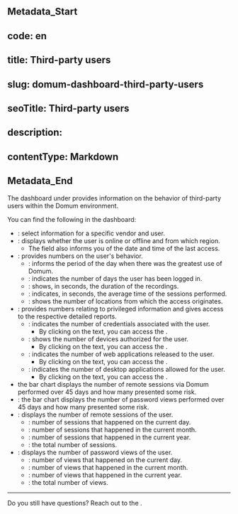 ## Metadata_Start 
## code: en
## title: Third-party users 
## slug: domum-dashboard-third-party-users 
## seoTitle: Third-party users 
## description:  
## contentType: Markdown 
## Metadata_End
The dashboard under  provides information on the behavior of third-party users within the Domum environment.

You can find the following in the dashboard:

* : select information for a specific vendor and user.
* : displays whether the user is online or offline and from which region.
    * The field also informs you of the date and time of the last access.
* : provides numbers on the user's behavior.
    * : informs the period of the day when there was the greatest use of Domum.
    * : indicates the number of days the user has been logged in.
    * : shows, in seconds, the duration of the recordings.
    * : indicates, in seconds, the average time of the sessions performed.
    * : shows the number of locations from which the access originates.
* : provides numbers relating to privileged information and gives access to the respective detailed reports.
    * : indicates the number of credentials associated with the user.
        * By clicking on the text, you can access the .
    * : shows the number of devices authorized for the user.
        * By clicking on the text, you can access the .
    * : indicates the number of web applications released to the user.
        * By clicking on the text, you can access the .
    * : indicates the number of desktop applications allowed for the user.
        * By clicking on the text, you can access the .
*  the bar chart displays the number of remote sessions via Domum performed over 45 days and how many presented some risk.
* : the bar chart displays the number of password views performed over 45 days and how many presented some risk.
* : displays the number of remote sessions of the user.
    * : number of sessions that happened on the current day.
    * : number of sessions that happened in the current month.
    * : number of sessions that happened in the current year.
    * : the total number of sessions.
* : displays the number of password views of the user.
    * : number of views that happened on the current day.
    * : number of views that happened in the current month.
    * : number of views that happened in the current year.
    * : the total number of views.
* * *
Do you still have questions? Reach out to the .